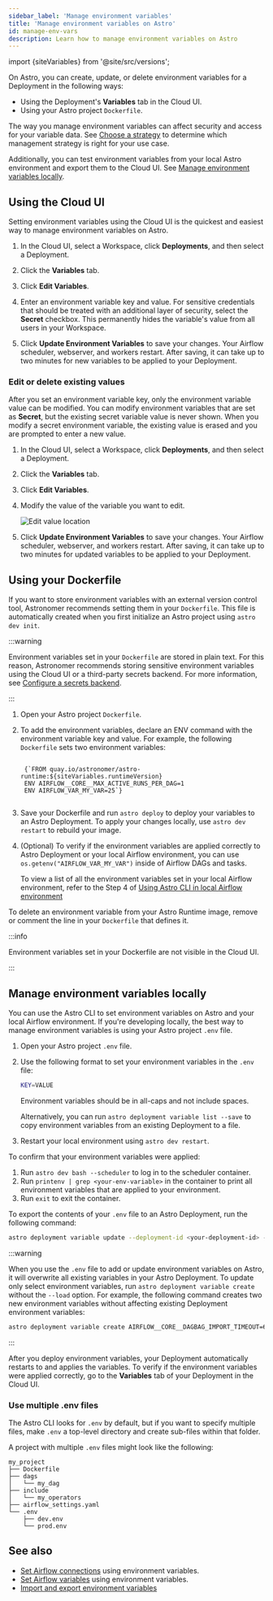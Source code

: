 ```yaml
---
sidebar_label: 'Manage environment variables'
title: 'Manage environment variables on Astro'
id: manage-env-vars
description: Learn how to manage environment variables on Astro
---
```


import {siteVariables} from '@site/src/versions';

On Astro, you can create, update, or delete environment variables for a Deployment in the following ways:

- Using the Deployment's **Variables** tab in the Cloud UI.
- Using your Astro project `Dockerfile`.

The way you manage environment variables can affect security and access for your variable data. See [Choose a strategy](environment-variables.md#choose-a-strategy) to determine which management strategy is right for your use case.

Additionally, you can test environment variables from your local Astro environment and export them to the Cloud UI. See [Manage environment variables locally](#manage-environment-variables-locally).

## Using the Cloud UI

Setting environment variables using the Cloud UI is the quickest and easiest way to manage environment variables on Astro.

1. In the Cloud UI, select a Workspace, click **Deployments**, and then select a Deployment.

2. Click the **Variables** tab.

3. Click **Edit Variables**.

4. Enter an environment variable key and value. For sensitive credentials that should be treated with an additional layer of security, select the **Secret** checkbox. This permanently hides the variable's value from all users in your Workspace.

5. Click **Update Environment Variables** to save your changes. Your Airflow scheduler, webserver, and workers restart. After saving, it can take up to two minutes for new variables to be applied to your Deployment.

### Edit or delete existing values

After you set an environment variable key, only the environment variable value can be modified. You can modify environment variables that are set as **Secret**, but the existing secret variable value is never shown. When you modify a secret environment variable, the existing value is erased and you are prompted to enter a new value.

1. In the Cloud UI, select a Workspace, click **Deployments**, and then select a Deployment.

2. Click the **Variables** tab.

3. Click **Edit Variables**. 

4. Modify the value of the variable you want to edit.

    ![Edit value location](/img/docs/variables-edit.png)

5. Click **Update Environment Variables** to save your changes. Your Airflow scheduler, webserver, and workers restart. After saving, it can take up to two minutes for updated variables to be applied to your Deployment.

## Using your Dockerfile

If you want to store environment variables with an external version control tool, Astronomer recommends setting them in your `Dockerfile`. This file is automatically created when you first initialize an Astro project using `astro dev init`.

:::warning

Environment variables set in your `Dockerfile` are stored in plain text. For this reason, Astronomer recommends storing sensitive environment variables using the Cloud UI or a third-party secrets backend. For more information, see [Configure a secrets backend](secrets-backend.md).

:::

1. Open your Astro project `Dockerfile`.

2. To add the environment variables, declare an ENV command with the environment variable key and value. For example, the following `Dockerfile` sets two environment variables:

    <pre><code parentName="pre">
    {`FROM quay.io/astronomer/astro-runtime:${siteVariables.runtimeVersion}
    ENV AIRFLOW__CORE__MAX_ACTIVE_RUNS_PER_DAG=1
    ENV AIRFLOW_VAR_MY_VAR=25`}
    </code></pre>

3. Save your Dockerfile and run `astro deploy` to deploy your variables to an Astro Deployment. To apply your changes locally, use `astro dev restart` to rebuild your image.

4. (Optional) To verify if the environment variables are applied correctly to Astro Deployment or your local Airflow environment, you can use `os.getenv("AIRFLOW_VAR_MY_VAR")` inside of Airflow DAGs and tasks.

    To view a list of all the environment variables set in your local Airflow environment, refer to the Step 4 of [Using Astro CLI in local Airflow environment](#in-your-local-airflow-environment)

To delete an environment variable from your Astro Runtime image, remove or comment the line in your `Dockerfile` that defines it.

:::info

Environment variables set in your Dockerfile are not visible in the Cloud UI.

:::

## Manage environment variables locally

You can use the Astro CLI to set environment variables on Astro and your local Airflow environment. If you're developing locally, the best way to manage environment variables is using your Astro project `.env` file.

1. Open your Astro project `.env` file.

2. Use the following format to set your environment variables in the `.env` file:

    ```bash
    KEY=VALUE
    ```

    Environment variables should be in all-caps and not include spaces.

    Alternatively, you can run `astro deployment variable list --save` to copy environment variables from an existing Deployment to a file.

3. Restart your local environment using `astro dev restart`.

To confirm that your environment variables were applied:

1. Run `astro dev bash --scheduler` to log in to the scheduler container.
2. Run `printenv | grep <your-env-variable>` in the container to print all environment variables that are applied to your environment.
3. Run `exit` to exit the container.

To export the contents of your `.env` file to an Astro Deployment, run the following command:

```bash
astro deployment variable update --deployment-id <your-deployment-id> --load .env
```

:::warning

When you use the `.env` file to add or update environment variables on Astro, it will overwrite all existing variables in your Astro Deployment. To update only select environment variables, run `astro deployment variable create` without the `--load` option. For example, the following command creates two new environment variables without affecting existing Deployment environment variables:

```bash
astro deployment variable create AIRFLOW__CORE__DAGBAG_IMPORT_TIMEOUT=60 ENVIRONMENT_TYPE=dev --deployment-id cl03oiq7d80402nwn7fsl3dmv
```
:::

After you deploy environment variables, your Deployment automatically restarts to and applies the variables. To verify if the environment variables were applied correctly, go to the **Variables** tab of your Deployment in the Cloud UI. 

### Use multiple .env files

The Astro CLI looks for `.env` by default, but if you want to specify multiple files, make `.env` a top-level directory and create sub-files within that folder.

A project with multiple `.env` files might look like the following:

```
my_project
├── Dockerfile
├── dags
│   └── my_dag
├── include
│   └── my_operators
├── airflow_settings.yaml
└── .env
    ├── dev.env
    └── prod.env
```


## See also

- [Set Airflow connections](https://docs.astronomer.io/learn/connections#define-connections-with-environment-variables) using environment variables.
- [Set Airflow variables](http://docs.astronomer.io/learn/airflow-variables#using-environment-variables) using environment variables.
- [Import and export environment variables](import-export-connections-variables.md#from-environment-variables)